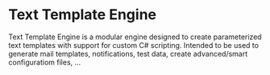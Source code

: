 # Text Template Engine

Text Template Engine is a modular engine designed to create parameterized text templates with support for custom C# scripting.
Intended to be used to generate mail templates, notifications, test data, create advanced/smart configuratiom files, ...
